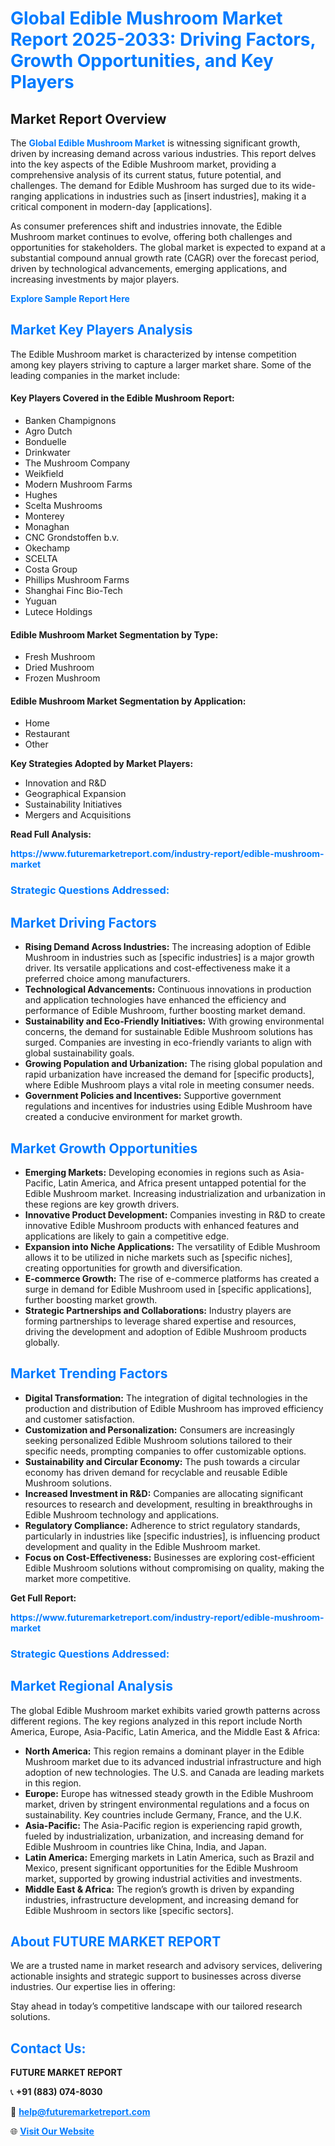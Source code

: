 <h1 style="color: #007BFF;">Global Edible Mushroom Market Report 2025-2033: Driving Factors, Growth Opportunities, and Key Players</h1>

<section id="overview">
<h2>Market Report Overview</h2>
<p>The <a href="https://www.futuremarketreport.com/industry-report/edible-mushroom-market" style="color: #007BFF; text-decoration: none;"><strong>Global Edible Mushroom Market</strong></a> is witnessing significant growth, driven by increasing demand across various industries. This report delves into the key aspects of the Edible Mushroom market, providing a comprehensive analysis of its current status, future potential, and challenges. The demand for Edible Mushroom has surged due to its wide-ranging applications in industries such as [insert industries], making it a critical component in modern-day [applications].</p>
<p>As consumer preferences shift and industries innovate, the Edible Mushroom market continues to evolve, offering both challenges and opportunities for stakeholders. The global market is expected to expand at a substantial compound annual growth rate (CAGR) over the forecast period, driven by technological advancements, emerging applications, and increasing investments by major players.</p>
</section>

<section id="overview">
<p><a href="https://www.futuremarketreport.com/request-sample/reportId=86641" style="color: #007BFF; text-decoration: none;"><strong>Explore Sample Report Here</strong></a></p>
</section>

<section id="key-players">
<h2 style="color: #007BFF;">Market Key Players Analysis</h2>
<p>The Edible Mushroom market is characterized by intense competition among key players striving to capture a larger market share. Some of the leading companies in the market include:</p>
<h4>Key Players Covered in the Edible Mushroom Report:</h4>
<ul><li>Banken Champignons</li><li>Agro Dutch</li><li>Bonduelle</li><li>Drinkwater</li><li>The Mushroom Company</li><li>Weikfield</li><li>Modern Mushroom Farms</li><li>Hughes</li><li>Scelta Mushrooms</li><li>Monterey</li><li>Monaghan</li><li>CNC Grondstoffen b.v.</li><li>Okechamp</li><li>SCELTA</li><li>Costa Group</li><li>Phillips Mushroom Farms</li><li>Shanghai Finc Bio-Tech</li><li>Yuguan</li><li>Lutece Holdings</li></ul>
<h4>Edible Mushroom Market Segmentation by Type:</h4>
<ul><li>Fresh Mushroom</li><li>Dried Mushroom</li><li>Frozen Mushroom</li></ul>

<h4>Edible Mushroom Market Segmentation by Application:</h4>
<ul><li>Home</li><li>Restaurant</li><li>Other</li></ul>
<p><strong>Key Strategies Adopted by Market Players:</strong></p>
<ul>
<li>Innovation and R&D</li>
<li>Geographical Expansion</li>
<li>Sustainability Initiatives</li>
<li>Mergers and Acquisitions</li>
</ul>
</section>

<section>
<p><strong>Read Full Analysis: </strong></p><a href="https://www.futuremarketreport.com/industry-report/edible-mushroom-market" style="color: #007BFF; text-decoration: none;"><strong>https://www.futuremarketreport.com/industry-report/edible-mushroom-market</strong></a>
<h3 style="color: #007BFF;">Strategic Questions Addressed:</h3>
</section>

<section id="driving-factors">
<h2 style="color: #007BFF;">Market Driving Factors</h2>
<ul>
<li><strong>Rising Demand Across Industries:</strong> The increasing adoption of Edible Mushroom in industries such as [specific industries] is a major growth driver. Its versatile applications and cost-effectiveness make it a preferred choice among manufacturers.</li>
<li><strong>Technological Advancements:</strong> Continuous innovations in production and application technologies have enhanced the efficiency and performance of Edible Mushroom, further boosting market demand.</li>
<li><strong>Sustainability and Eco-Friendly Initiatives:</strong> With growing environmental concerns, the demand for sustainable Edible Mushroom solutions has surged. Companies are investing in eco-friendly variants to align with global sustainability goals.</li>
<li><strong>Growing Population and Urbanization:</strong> The rising global population and rapid urbanization have increased the demand for [specific products], where Edible Mushroom plays a vital role in meeting consumer needs.</li>
<li><strong>Government Policies and Incentives:</strong> Supportive government regulations and incentives for industries using Edible Mushroom have created a conducive environment for market growth.</li>
</ul>
</section>

<section id="growth-opportunities">
<h2 style="color: #007BFF;">Market Growth Opportunities</h2>
<ul>
<li><strong>Emerging Markets:</strong> Developing economies in regions such as Asia-Pacific, Latin America, and Africa present untapped potential for the Edible Mushroom market. Increasing industrialization and urbanization in these regions are key growth drivers.</li>
<li><strong>Innovative Product Development:</strong> Companies investing in R&D to create innovative Edible Mushroom products with enhanced features and applications are likely to gain a competitive edge.</li>
<li><strong>Expansion into Niche Applications:</strong> The versatility of Edible Mushroom allows it to be utilized in niche markets such as [specific niches], creating opportunities for growth and diversification.</li>
<li><strong>E-commerce Growth:</strong> The rise of e-commerce platforms has created a surge in demand for Edible Mushroom used in [specific applications], further boosting market growth.</li>
<li><strong>Strategic Partnerships and Collaborations:</strong> Industry players are forming partnerships to leverage shared expertise and resources, driving the development and adoption of Edible Mushroom products globally.</li>
</ul>
</section>

<section id="trending-factors">
<h2 style="color: #007BFF;">Market Trending Factors</h2>
<ul>
<li><strong>Digital Transformation:</strong> The integration of digital technologies in the production and distribution of Edible Mushroom has improved efficiency and customer satisfaction.</li>
<li><strong>Customization and Personalization:</strong> Consumers are increasingly seeking personalized Edible Mushroom solutions tailored to their specific needs, prompting companies to offer customizable options.</li>
<li><strong>Sustainability and Circular Economy:</strong> The push towards a circular economy has driven demand for recyclable and reusable Edible Mushroom solutions.</li>
<li><strong>Increased Investment in R&D:</strong> Companies are allocating significant resources to research and development, resulting in breakthroughs in Edible Mushroom technology and applications.</li>
<li><strong>Regulatory Compliance:</strong> Adherence to strict regulatory standards, particularly in industries like [specific industries], is influencing product development and quality in the Edible Mushroom market.</li>
<li><strong>Focus on Cost-Effectiveness:</strong> Businesses are exploring cost-efficient Edible Mushroom solutions without compromising on quality, making the market more competitive.</li>
</ul>
</section>

<section>
<p><strong>Get Full Report: </strong></p><a href="https://www.futuremarketreport.com/industry-report/edible-mushroom-market" style="color: #007BFF; text-decoration: none;"><strong>https://www.futuremarketreport.com/industry-report/edible-mushroom-market</strong></a>
<h3 style="color: #007BFF;">Strategic Questions Addressed:</h3>
</section>


<section id="regional-analysis">
<h2 style="color: #007BFF;">Market Regional Analysis</h2>
<p>The global Edible Mushroom market exhibits varied growth patterns across different regions. The key regions analyzed in this report include North America, Europe, Asia-Pacific, Latin America, and the Middle East & Africa:</p>
<ul>
<li><strong>North America:</strong> This region remains a dominant player in the Edible Mushroom market due to its advanced industrial infrastructure and high adoption of new technologies. The U.S. and Canada are leading markets in this region.</li>
<li><strong>Europe:</strong> Europe has witnessed steady growth in the Edible Mushroom market, driven by stringent environmental regulations and a focus on sustainability. Key countries include Germany, France, and the U.K.</li>
<li><strong>Asia-Pacific:</strong> The Asia-Pacific region is experiencing rapid growth, fueled by industrialization, urbanization, and increasing demand for Edible Mushroom in countries like China, India, and Japan.</li>
<li><strong>Latin America:</strong> Emerging markets in Latin America, such as Brazil and Mexico, present significant opportunities for the Edible Mushroom market, supported by growing industrial activities and investments.</li>
<li><strong>Middle East & Africa:</strong> The region’s growth is driven by expanding industries, infrastructure development, and increasing demand for Edible Mushroom in sectors like [specific sectors].</li>
</ul>
</section>

<footer>
<h2 style="color: #007BFF;">About FUTURE MARKET REPORT</h2>
<p>We are a trusted name in market research and advisory services, delivering actionable insights and strategic support to businesses across diverse industries. Our expertise lies in offering:</p>

<p>Stay ahead in today’s competitive landscape with our tailored research solutions.</p>

<h2 style="color: #007BFF;">Contact Us:</h2>
<p><strong>FUTURE MARKET REPORT</strong></p>
<p>📞 <strong>+91 (883) 074-8030</strong></p>
<p>📧 <strong><a href="mailto:help@futuremarketreport.com" style="color: #007BFF;">help@futuremarketreport.com</a></strong></p>
<p>🌐 <strong><a href="https://www.futuremarketreport.com/" style="color: #007BFF;">Visit Our Website</a></strong></p>
</footer>